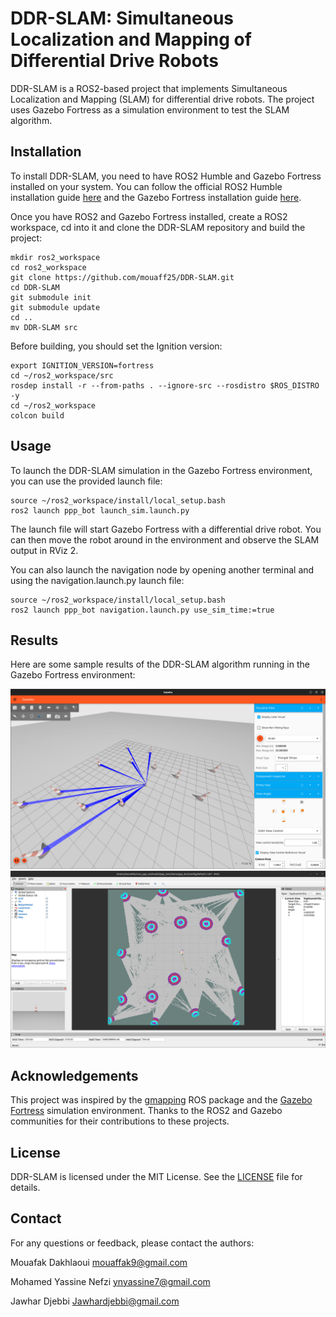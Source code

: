 # DDR-SLAM: Simultaneous Localization and Mapping of Differential Drive Robots

DDR-SLAM is a ROS2-based project that implements Simultaneous Localization and Mapping (SLAM) for differential drive robots. The project uses Gazebo Fortress as a simulation environment to test the SLAM algorithm.

## Installation

To install DDR-SLAM, you need to have ROS2 Humble and Gazebo Fortress installed on your system. You can follow the official ROS2 Humble installation guide [here](https://docs.ros.org/en/humble/Installation.html) and the Gazebo Fortress installation guide [here](https://gazebosim.org/docs/fortress/install).

Once you have ROS2 and Gazebo Fortress installed, create a ROS2 workspace, cd into it and clone the DDR-SLAM repository and build the project:

```
mkdir ros2_workspace
cd ros2_workspace
git clone https://github.com/mouaff25/DDR-SLAM.git
cd DDR-SLAM
git submodule init
git submodule update
cd ..
mv DDR-SLAM src
```

Before building, you should set the Ignition version:
```
export IGNITION_VERSION=fortress
cd ~/ros2_workspace/src
rosdep install -r --from-paths . --ignore-src --rosdistro $ROS_DISTRO -y
cd ~/ros2_workspace
colcon build
```

## Usage

To launch the DDR-SLAM simulation in the Gazebo Fortress environment, you can use the provided launch file:

```
source ~/ros2_workspace/install/local_setup.bash
ros2 launch ppp_bot launch_sim.launch.py
```

The launch file will start Gazebo Fortress with a differential drive robot. You can then move the robot around in the environment and observe the SLAM output in RViz 2.

You can also launch the navigation node by opening another terminal and using the navigation.launch.py launch file:

```
source ~/ros2_workspace/install/local_setup.bash
ros2 launch ppp_bot navigation.launch.py use_sim_time:=true
```

## Results

Here are some sample results of the DDR-SLAM algorithm running in the Gazebo Fortress environment:

![Gazebo Ignition](images/software/ignition.png)
![SLAM output in RViz](images/software/rviz2.png)

## Acknowledgements

This project was inspired by the [gmapping](http://wiki.ros.org/gmapping) ROS package and the [Gazebo Fortress](https://github.com/osrf/gazebo_ros_pkgs/tree/ros2/gazebo_ros_pkgs) simulation environment. Thanks to the ROS2 and Gazebo communities for their contributions to these projects.

## License

DDR-SLAM is licensed under the MIT License. See the [LICENSE](LICENSE) file for details.

## Contact

For any questions or feedback, please contact the authors:

Mouafak Dakhlaoui
mouaffak9@gmail.com

Mohamed Yassine Nefzi
ynyassine7@gmail.com

Jawhar Djebbi
Jawhardjebbi@gmail.com
